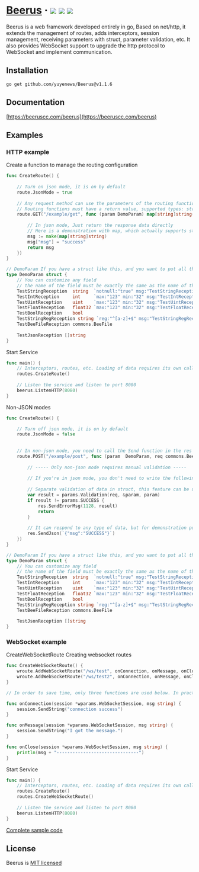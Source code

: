 <h1> 
    <a href="https://beeruscc.com">Beerus</a> ·
    <img src="https://img.shields.io/badge/licenes-MIT-brightgreen.svg"/> 
    <img src="https://img.shields.io/badge/golang-1.17.3-brightgreen.svg"/> 
    <img src="https://img.shields.io/badge/release-tags-brightgreen.svg"/>
</h1>

Beerus is a web framework developed entirely in go, 
Based on net/http, it extends the management of routes, adds interceptors, session management, 
receiving parameters with struct, parameter validation, etc. 
It also provides WebSocket support to upgrade the http protocol to WebSocket and implement communication.

## Installation

```shell
go get github.com/yuyenews/Beerus@v1.1.6
```

## Documentation

[https://beeruscc.com/beerus](https://beeruscc.com/beerus)

## Examples

### HTTP example

Create a function to manage the routing configuration

```go
func CreateRoute() {
	
    // Turn on json mode, it is on by default
    route.JsonMode = true
    
    // Any request method can use the parameters of the routing function to receive the request parameters
    // Routing functions must have a return value, supported types: struct, map, array
    route.GET("/example/get", func (param DemoParam) map[string]string{
    
        // In json mode, Just return the response data directly
        // Here is a demonstration with map, which actually supports struct, map, array types
        msg := make(map[string]string)
        msg["msg"] = "success"
        return msg
    })
}

// DemoParam If you have a struct like this, and you want to put all the parameters from the request into this struct
type DemoParam struct {
    // You can customize any field
    // the name of the field must be exactly the same as the name of the requested parameter, and is case-sensitive
    TestStringReception  string  `notnull:"true" msg:"TestStringReception Cannot be empty" routes:"/example/put"`
    TestIntReception     int     `max:"123" min:"32" msg:"TestIntReception The value range must be between 32 - 123" routes:"/example/post"`
    TestUintReception    uint    `max:"123" min:"32" msg:"TestUintReception The value range must be between 32 - 123"`
    TestFloatReception   float32 `max:"123" min:"32" msg:"TestFloatReception The value range must be between 32 - 123"`
    TestBoolReception    bool
    TestStringRegReception string `reg:"^[a-z]+$" msg:"TestStringRegReception Does not meet the regular"`
    TestBeeFileReception commons.BeeFile
    
    TestJsonReception []string
}
```

Start Service

```go
func main() {
    // Interceptors, routes, etc. Loading of data requires its own calls
    routes.CreateRoute()
    
    // Listen the service and listen to port 8080
    beerus.ListenHTTP(8080)
}
```

Non-JSON modes

```go
func CreateRoute() {

    // Turn off json mode, it is on by default
    route.JsonMode = false
    
	
    // In non-json mode, you need to call the Send function in the res object yourself to return the data
    route.POST("/example/post", func (param  DemoParam, req commons.BeeRequest, res commons.BeeResponse) {
        
        // ----- Only non-json mode requires manual validation -----
        
        // If you're in json mode, you don't need to write the following code
        
        // Separate validation of data in struct, this feature can be used independently in any case and is not limited to the routing layer.
        var result = params.Validation(req, &param, param)
        if result != params.SUCCESS {
            res.SendErrorMsg(1128, result)
            return
        }
        
        // It can respond to any type of data, but for demonstration purposes we are still using json here.
        res.SendJson(`{"msg":"SUCCESS"}`)
    })
}

// DemoParam If you have a struct like this, and you want to put all the parameters from the request into this struct
type DemoParam struct {
    // You can customize any field
    // the name of the field must be exactly the same as the name of the requested parameter, and is case-sensitive
    TestStringReception  string  `notnull:"true" msg:"TestStringReception Cannot be empty" routes:"/example/put"`
    TestIntReception     int     `max:"123" min:"32" msg:"TestIntReception The value range must be between 32 - 123" routes:"/example/post"`
    TestUintReception    uint    `max:"123" min:"32" msg:"TestUintReception The value range must be between 32 - 123"`
    TestFloatReception   float32 `max:"123" min:"32" msg:"TestFloatReception The value range must be between 32 - 123"`
    TestBoolReception    bool
    TestStringRegReception string `reg:"^[a-z]+$" msg:"TestStringRegReception Does not meet the regular"`
    TestBeeFileReception commons.BeeFile
    
    TestJsonReception []string
}
```

### WebSocket example

CreateWebSocketRoute Creating websocket routes

```go
func CreateWebSocketRoute() {
	wroute.AddWebSocketRoute("/ws/test", onConnection, onMessage, onClose)
	wroute.AddWebSocketRoute("/ws/test2", onConnection, onMessage, onClose)
}

// In order to save time, only three functions are used below. In practice, you can configure a set of functions for each wroute

func onConnection(session *wparams.WebSocketSession, msg string) {
	session.SendString("connection success")
}

func onMessage(session *wparams.WebSocketSession, msg string) {
	session.SendString("I got the message.")
}

func onClose(session *wparams.WebSocketSession, msg string) {
    println(msg + "-------------------------------")
}
```

Start Service

```go
func main() {
    // Interceptors, routes, etc. Loading of data requires its own calls
    routes.CreateRoute()
    routes.CreateWebSocketRoute()
    
    // Listen the service and listen to port 8080
    beerus.ListenHTTP(8080)
}
```

[Complete sample code](https://github.com/yuyenews/Beerus/tree/master/example)

## License

Beerus is [MIT licensed](https://github.com/yuyenews/Beerus/blob/master/LICENSE)
